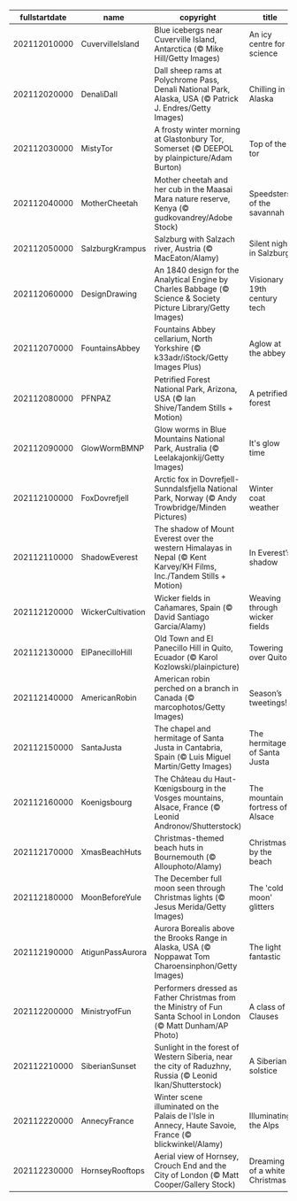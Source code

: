 |fullstartdate|name|copyright|title|image|
|--|--|--|--|--|
202112010000|CuvervilleIsland|Blue icebergs near Cuverville Island, Antarctica (© Mike Hill/Getty Images)|An icy centre for science|![](/en-GB/2021/12/202112010000CuvervilleIsland.jpg)|
202112020000|DenaliDall|Dall sheep rams at Polychrome Pass, Denali National Park, Alaska, USA (© Patrick J. Endres/Getty Images)|Chilling in Alaska|![](/en-GB/2021/12/202112020000DenaliDall.jpg)|
202112030000|MistyTor|A frosty winter morning at Glastonbury Tor, Somerset (© DEEPOL by plainpicture/Adam Burton)|Top of the tor|![](/en-GB/2021/12/202112030000MistyTor.jpg)|
202112040000|MotherCheetah|Mother cheetah and her cub in the Maasai Mara nature reserve, Kenya (© gudkovandrey/Adobe Stock)|Speedsters of the savannah|![](/en-GB/2021/12/202112040000MotherCheetah.jpg)|
202112050000|SalzburgKrampus|Salzburg with Salzach river, Austria (© MacEaton/Alamy)|Silent night in Salzburg|![](/en-GB/2021/12/202112050000SalzburgKrampus.jpg)|
202112060000|DesignDrawing|An 1840 design for the Analytical Engine by Charles Babbage (© Science & Society Picture Library/Getty Images)|Visionary 19th century tech|![](/en-GB/2021/12/202112060000DesignDrawing.jpg)|
202112070000|FountainsAbbey|Fountains Abbey cellarium, North Yorkshire (© k33adr/iStock/Getty Images Plus)|Aglow at the abbey|![](/en-GB/2021/12/202112070000FountainsAbbey.jpg)|
202112080000|PFNPAZ|Petrified Forest National Park, Arizona, USA (© Ian Shive/Tandem Stills + Motion)|A petrified forest|![](/en-GB/2021/12/202112080000PFNPAZ.jpg)|
202112090000|GlowWormBMNP|Glow worms in Blue Mountains National Park, Australia (© Leelakajonkij/Getty Images)|It's glow time|![](/en-GB/2021/12/202112090000GlowWormBMNP.jpg)|
202112100000|FoxDovrefjell|Arctic fox in Dovrefjell-Sunndalsfjella National Park, Norway (© Andy Trowbridge/Minden Pictures)|Winter coat weather|![](/en-GB/2021/12/202112100000FoxDovrefjell.jpg)|
202112110000|ShadowEverest|The shadow of Mount Everest over the western Himalayas in Nepal (© Kent Karvey/KH Films, Inc./Tandem Stills + Motion)|In Everest’s shadow|![](/en-GB/2021/12/202112110000ShadowEverest.jpg)|
202112120000|WickerCultivation|Wicker fields in Cañamares, Spain (© David Santiago Garcia/Alamy)|Weaving through wicker fields|![](/en-GB/2021/12/202112120000WickerCultivation.jpg)|
202112130000|ElPanecilloHill|Old Town and El Panecillo Hill in Quito, Ecuador (© Karol Kozlowski/plainpicture)|Towering over Quito|![](/en-GB/2021/12/202112130000ElPanecilloHill.jpg)|
202112140000|AmericanRobin|American robin perched on a branch in Canada (© marcophotos/Getty Images)|Season’s tweetings!|![](/en-GB/2021/12/202112140000AmericanRobin.jpg)|
202112150000|SantaJusta|The chapel and hermitage of Santa Justa in Cantabria, Spain (© Luis Miguel Martin/Getty Images)|The hermitage of Santa Justa|![](/en-GB/2021/12/202112150000SantaJusta.jpg)|
202112160000|Koenigsbourg|The Château du Haut-Kœnigsbourg in the Vosges mountains, Alsace, France (© Leonid Andronov/Shutterstock)|The mountain fortress of Alsace|![](/en-GB/2021/12/202112160000Koenigsbourg.jpg)|
202112170000|XmasBeachHuts|Christmas-themed beach huts in Bournemouth (© Allouphoto/Alamy)|Christmas by the beach|![](/en-GB/2021/12/202112170000XmasBeachHuts.jpg)|
202112180000|MoonBeforeYule|The December full moon seen through Christmas lights (© Jesus Merida/Getty Images)|The 'cold moon' glitters|![](/en-GB/2021/12/202112180000MoonBeforeYule.jpg)|
202112190000|AtigunPassAurora|Aurora Borealis above the Brooks Range in Alaska, USA (© Noppawat Tom Charoensinphon/Getty Images)|The light fantastic|![](/en-GB/2021/12/202112190000AtigunPassAurora.jpg)|
202112200000|MinistryofFun|Performers dressed as Father Christmas from the Ministry of Fun Santa School in London (© Matt Dunham/AP Photo)|A class of Clauses|![](/en-GB/2021/12/202112200000MinistryofFun.jpg)|
202112210000|SiberianSunset|Sunlight in the forest of Western Siberia, near the city of Raduzhny, Russia (© Leonid Ikan/Shutterstock)|A Siberian solstice|![](/en-GB/2021/12/202112210000SiberianSunset.jpg)|
202112220000|AnnecyFrance|Winter scene illuminated on the Palais de l'Isle in Annecy, Haute Savoie, France (© blickwinkel/Alamy)|Illuminating the Alps|![](/en-GB/2021/12/202112220000AnnecyFrance.jpg)|
202112230000|HornseyRooftops|Aerial view of Hornsey, Crouch End and the City of London (© Matt Cooper/Gallery Stock)|Dreaming of a white Christmas|![](/en-GB/2021/12/202112230000HornseyRooftops.jpg)|
